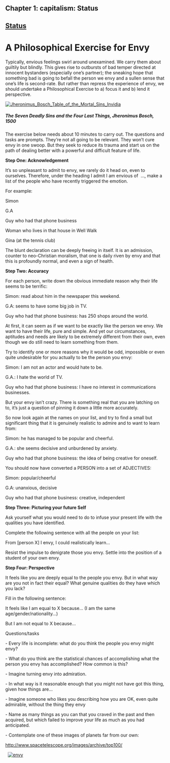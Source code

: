 
## Chapter 1: capitalism: Status

## [Status](../category/capitalism/status/index.html)

# A Philosophical Exercise for Envy

Typically, envious feelings swirl around unexamined. We carry them about guiltily but blindly. This gives rise to outbursts of bad temper directed at innocent bystanders (especially one’s partner); the sneaking hope that something bad is going to befall the person we envy and a sullen sense that one’s life is second-rate. But rather than repress the experience of envy, we should undertake a Philosophical Exercise to a) focus it and b) lend it perspective.

[![Jheronimus\_Bosch\_Table\_of\_the\_Mortal\_Sins\_Invidia](http://i2.wp.com/www.thebookoflife.org/wp-content/uploads/2014/10/Jheronimus_Bosch_Table_of_the_Mortal_Sins_Invidia.jpg?resize=635%2C375)](http://i2.wp.com/www.thebookoflife.org/wp-content/uploads/2014/10/Jheronimus_Bosch_Table_of_the_Mortal_Sins_Invidia.jpg)

##### The Seven Deadly Sins and the Four Last Things, Jheronimus Bosch, 1500

<span class="s1">The exercise below needs about 10 minutes to carry out. The questions and tasks are prompts. They’re not all going to be relevant. They won’t cure envy in one swoop. But they seek to reduce its trauma and start us on the path of dealing better with a powerful and difficult feature of life.</span>

**<span class="s1">Step One: Acknowledgement</span>**

<span class="s1">It’s so unpleasant to admit to envy, we rarely do it head on, even to ourselves. Therefore, under the heading I admit I am envious of  …, make a list of the people who have recently triggered the emotion.</span>

<span class="s1">For example:</span>

<span class="s1">Simon</span>

<span class="s1">G.A</span>

<span class="s1">Guy who had that phone business</span>

<span class="s1">Woman who lives in that house in Well Walk</span>

<span class="s1">Gina (at the tennis club)</span>

<span class="s1">The blunt declaration can be deeply freeing in itself. It is an admission, counter to neo-Christian moralism, that one is daily riven by envy and that this is profoundly normal, and even a sign of health.</span>

**<span class="s1">Step Two: Accuracy</span>**

<span class="s1">For each person, write down the obvious immediate reason why their life seems to be terrific:</span>

<span class="s1">Simon: read about him in the newspaper this weekend.</span>

<span class="s1">G.A: seems to have some big job in TV.</span>

<span class="s1">Guy who had that phone business: has 250 shops around the world.</span>

<span class="s1">At first, it can seem as if we want to be exactly like the person we envy. We want to have their life, pure and simple. And yet our circumstances, aptitudes and needs are likely to be extremely different from their own, even though we do still need to learn something from them.</span>

<span class="s1">Try to identify one or more reasons why it would be odd, impossible or even quite undesirable for you actually to be the person you envy:</span>

<span class="s1">Simon: I am not an actor and would hate to be.</span>

<span class="s1">G.A.: I hate the world of TV.</span>

<span class="s1">Guy who had that phone business: I have no interest in communications businesses.</span>

<span class="s1">But your envy isn’t crazy. There is something real that you are latching on to, it’s just a question of pinning it down a little more accurately.</span>

<span class="s1">So now look again at the names on your list, and try to find a small but significant thing that it is genuinely realistic to admire and to want to learn from:</span>

<span class="s1">Simon: he has managed to be popular and cheerful.</span>

<span class="s1">G.A.: she seems decisive and unburdened by anxiety.</span>

<span class="s1">Guy who had that phone business: the idea of being creative for oneself.</span>

<span class="s1">You should now have converted a PERSON into a set of ADJECTIVES:</span>

<span class="s1">Simon: popular/cheerful</span>

<span class="s1">G.A: unanxious, decisive</span>

<span class="s1">Guy who had that phone business: creative, independent</span>

**<span class="s1">Step Three: Picturing your future Self</span>**

<span class="s1">Ask yourself what you would need to do to infuse your present life with the qualities you have identified.</span>

<span class="s1">Complete the following sentence with all the people on your list:</span>

<span class="s1">From [person X] I envy, I could realistically learn…</span>

<span class="s1">Resist the impulse to denigrate those you envy. Settle into the position of a student of your own envy.</span>

**<span class="s1">Step Four: Perspective</span>**

<span class="s1">It feels like you are deeply equal to the people you envy. But in what way are you not in fact their equal? What genuine qualities do they have which you lack?</span>

<span class="s1">Fill in the following sentence:</span>

<span class="s1">It feels like I am equal to X because… (I am the same age/gender/nationality…)</span>

<span class="s1">But I am not equal to X because…</span>

<span class="s1">Questions/tasks</span>

<span class="s1">- Every life is incomplete: what do you think the people you envy might envy?</span>

<span class="s1">- What do you think are the statistical chances of accomplishing what the person you envy has accomplished? How common is this?</span>

<span class="s1">- Imagine turning envy into admiration.</span>

<span class="s1">- In what way is it reasonable enough that you might not have got this thing, given how things are…</span>

<span class="s1">- Imagine someone who likes you describing how you are OK, even quite admirable, without the thing they envy</span>

<span class="s1">- Name as many things as you can that you craved in the past and then acquired, but which failed to improve your life as much as you had anticipated.</span>

<span class="s1">- Contemplate one of these images of planets far from our own:</span>

[<span class="s1">http://www.spacetelescope.org/images/archive/top100/</span>](http://www.spacetelescope.org/images/archive/top100/)

<span class="s1">  [![envy](http://i1.wp.com/www.thebookoflife.org/wp-content/uploads/2014/10/envy.png?resize=635%2C312)](http://thephilosophersmail.com/EnvyPhilosophical.pdf)</span>